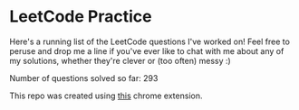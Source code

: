 # LeetCode Practice

Here's a running list of the LeetCode questions I've worked on! Feel free to peruse and drop me a line if you've ever like to chat with me about any of my solutions, whether they're clever or (too often) messy :)

Number of questions solved so far: 293

This repo was created using [this](https://github.com/QasimWani/LeetHub) chrome extension.
